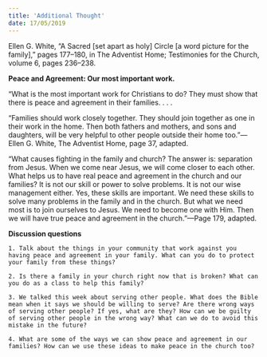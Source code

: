 ```yaml
---
title: 'Additional Thought'
date: 17/05/2019
---
```


Ellen G. White, “A Sacred [set apart as holy] Circle [a word picture for the family],” pages 177–180, in The Adventist Home; Testimonies for the Church, volume 6, pages 236–238.

**Peace and Agreement: Our most important work.** 

“What is the most important work for Christians to do? They must show that there is peace and agreement in their families. . . .
 
“Families should work closely together. They should join together as one in their work in the home. Then both fathers and mothers, and sons and daughters, will be very helpful to other people outside their home too.”—Ellen G. White, The Adventist Home, page 37, adapted. 

“What causes fighting in the family and church? The answer is: separation from Jesus. When we come near Jesus, we will come closer to each other. What helps us to have real peace and agreement in the church and our families? It is not our skill or power to solve problems. It is not our wise management either. Yes, these skills are important. We need these skills to solve many problems in the family and in the church. But what we need most is to join ourselves to Jesus. We need to become one with Him. Then we will have true peace and agreement in the church.”—Page 179, adapted.

**Discussion questions**

`1. Talk about the things in your community that work against you having peace and agreement in your family. What can you do to protect your family from these things?`

`2. Is there a family in your church right now that is broken? What can you do as a class to help this family?`

`3. We talked this week about serving other people. What does the Bible mean when it says we should be willing to serve? Are there wrong ways of serving other people? If yes, what are they? How can we be guilty of serving other people in the wrong way? What can we do to avoid this mistake in the future?`

`4. What are some of the ways we can show peace and agreement in our families? How can we use these ideas to make peace in the church too?`